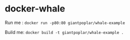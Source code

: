 # docker-whale

Run me : `docker run -p80:80 giantpoplar/whale-example`

Build me: `docker build -t giantpoplar/whale-example .`
